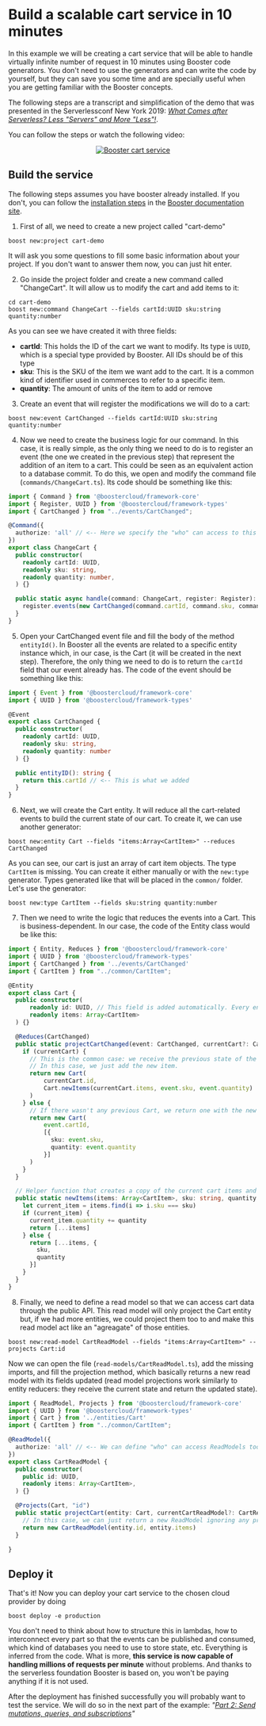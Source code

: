 # Build a scalable cart service in 10 minutes

In this example we will be creating a cart service that will be able to handle virtually infinite number of request in
10 minutes using Booster code generators. You don't need to use the generators and can write the code by yourself, but
they can save you some time and are specially useful when you are getting familiar with the Booster concepts.

The following steps are a transcript and simplification of the demo that was presented in the Serverlessconf New York 2019:
_[What Comes after Serverless? Less "Servers" and More "Less"!](https://acloud.guru/series/serverlessconf-nyc-2019/view/after-serverless)_.

You can follow the steps or watch the following video:
<p align="center">
  <a href="https://www.youtube.com/watch?v=DyYB7YscN_c">
    <img src="https://img.youtube.com/vi/DyYB7YscN_c/0.jpg" alt="Booster cart service">
  </a>
</p>

## Build the service
The following steps assumes you have booster already installed. If you don't, you can follow the [installation steps](http://docs.booster.cloud/#installing-booster)
in the [Booster documentation site](http://docs.booster.cloud). 

1. First of all, we need to create a new project called "cart-demo"
```shell script
boost new:project cart-demo
```
It will ask you some questions to fill some basic information about your project. If you don't want to answer them now,
you can just hit enter.

2. Go inside the project folder and create a new command called "ChangeCart". It will allow us to modify the cart and add items to it:
```shell script
cd cart-demo
boost new:command ChangeCart --fields cartId:UUID sku:string quantity:number
```
As you can see we have created it with three fields:
* **cartId**: This holds the ID of the cart we want to modify. Its type is `UUID`, which is a special type provided by Booster. All IDs should be of this type
* **sku**: This is the SKU of the item we want add to the cart. It is a common kind of identifier used in commerces to refer to a specific item.
* **quantity**: The amount of units of the item to add or remove

3. Create an event that will register the modifications we will do to a cart:
```shell script
boost new:event CartChanged --fields cartId:UUID sku:string quantity:number
```

4. Now we need to create the business logic for our command. In this case, it is really simple, as the only thing we need
to do is to register an event (the one we created in the previous step) that represent the addition of an item to a cart.
This could be seen as an equivalent action to a database commit.
To do this, we open and modify the command file (`commands/ChangeCart.ts`). Its code should be something like this:
```typescript
import { Command } from '@boostercloud/framework-core'
import { Register, UUID } from '@boostercloud/framework-types'
import { CartChanged } from "../events/CartChanged";

@Command({
  authorize: 'all' // <-- Here we specify the "who" can access to this command. We'll use 'all' now (public access)
})
export class ChangeCart {
  public constructor(
    readonly cartId: UUID,
    readonly sku: string,
    readonly quantity: number,
  ) {}

  public static async handle(command: ChangeCart, register: Register): Promise<void> {
    register.events(new CartChanged(command.cartId, command.sku, command.quantity)) // <-- This is the main change we did
  }
}
```

5. Open your CartChanged event file and fill the body of the method `entityId()`. In Booster all the events are related to
a specific entity instance which, in our case, is the Cart (it will be created in the next step). Therefore, the only thing we need to do is to return the `cartId` field that our event already has.
The code of the event should be something like this:
```typescript
import { Event } from '@boostercloud/framework-core'
import { UUID } from '@boostercloud/framework-types'

@Event
export class CartChanged {
  public constructor(
    readonly cartId: UUID,
    readonly sku: string,
    readonly quantity: number
  ) {}

  public entityID(): string {
    return this.cartId // <-- This is what we added
  }
}
```

6. Next, we will create the Cart entity. It will reduce all the cart-related events to build
the current state of our cart. To create it, we can use another generator:
```shell script
boost new:entity Cart --fields "items:Array<CartItem>" --reduces CartChanged
```
As you can see, our cart is just an array of cart item objects. The type `CartItem` is missing. You can create it either manually or with the `new:type` generator. Types generated like that will be placed in the `common/` folder. Let's use the generator:
```shell script
boost new:type CartItem --fields sku:string quantity:number
```

7. Then we need to write the logic that reduces the events into a Cart. This is business-dependent. In our case,
the code of the Entity class would be like this:
```typescript
import { Entity, Reduces } from '@boostercloud/framework-core'
import { UUID } from '@boostercloud/framework-types'
import { CartChanged } from '../events/CartChanged'
import { CartItem } from "../common/CartItem";

@Entity
export class Cart {
  public constructor(
      readonly id: UUID, // This field is added automatically. Every entity decorated with "@Entity" must have this field
      readonly items: Array<CartItem>
  ) {}

  @Reduces(CartChanged)
  public static projectCartChanged(event: CartChanged, currentCart?: Cart): Cart {
    if (currentCart) {
      // This is the common case: we receive the previous state of the cart and modify it according to the event received.
      // In this case, we just add the new item.
      return new Cart(
          currentCart.id,
          Cart.newItems(currentCart.items, event.sku, event.quantity)
      )
    } else {
      // If there wasn't any previous Cart, we return one with the new item in it
      return new Cart(
          event.cartId,
          [{
            sku: event.sku,
            quantity: event.quantity
          }]
      )
    }
  }

  // Helper function that creates a copy of the current cart items and adds the new one
  public static newItems(items: Array<CartItem>, sku: string, quantity: number): Array<CartItem> {
    let current_item = items.find(i => i.sku === sku)
    if (current_item) {
      current_item.quantity += quantity
      return [...items]
    } else {
      return [...items, {
        sku,
        quantity
      }]
    }
  }
}
```

8. Finally, we need to define a read model so that we can access cart data through the public API. This read model will only project the Cart entity but, if we had more entities, we could project them too to and make this read model act like an "agreagate" of those entities. 
```shell script
boost new:read-model CartReadModel --fields "items:Array<CartItem>" --projects Cart:id
```
Now we can open the file (`read-models/CartReadModel.ts`), add the missing imports, and fill the projection method, which basically returns a new read model with its fields updated (read model projections work similarly to entity reducers: they receive the current state and return the updated state). 

``` typescript
import { ReadModel, Projects } from '@boostercloud/framework-core'
import { UUID } from '@boostercloud/framework-types'
import { Cart } from '../entities/Cart'
import { CartItem } from "../common/CartItem";

@ReadModel({
  authorize: 'all' // <-- We can define "who" can access ReadModels too. This time, everyone can access
})
export class CartReadModel {
  public constructor(
    public id: UUID,
    readonly items: Array<CartItem>,
  ) {}

  @Projects(Cart, "id")
  public static projectCart(entity: Cart, currentCartReadModel?: CartReadModel): CartReadModel {
    // In this case, we can just return a new ReadModel ignoring any previous state
    return new CartReadModel(entity.id, entity.items) 
  }

}
```
## Deploy it
That's it! Now you can deploy your cart service to the chosen cloud provider by doing 
```shell script
boost deploy -e production
```
You don't need to think about how to structure this in lambdas, how to interconnect every part so that the events can be published and
consumed, which kind of databases you need to use to store state, etc.
Everything is inferred from the code. What is more, **this service is now capable of handling millions of requests per minute**
without problems. And thanks to the serverless foundation Booster is based on, you won't be paying anything if it is not used.

After the deployment has finished successfully you will probably want to test the service.
We will do so in the next part of the example: _"[Part 2: Send mutations, queries, and subscriptions](docs/examples/cart-service/part-2-send-mutations-queries-subscriptions.md)"_
